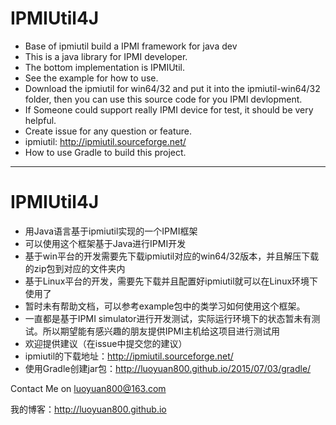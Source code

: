 # IPMIUtil4J
- Base of ipmiutil build a IPMI framework for java dev
- This is a java library for IPMI developer.
- The bottom implementation is IPMIUtil.
- See the example for how to use.
- Download the ipmiutil for win64/32 and put it into the ipmiutil-win64/32 folder, then you can use this source code for you IPMI devlopment.
- If Someone could support really IPMI device for test, it should be very helpful.
- Create issue for any question or feature.
- ipmiutil: http://ipmiutil.sourceforge.net/
- How to use Gradle to build this project.

---

# IPMIUtil4J 
- 用Java语言基于ipmiutil实现的一个IPMI框架
- 可以使用这个框架基于Java进行IPMI开发
- 基于win平台的开发需要先下载ipmiutil对应的win64/32版本，并且解压下载的zip包到对应的文件夹内
- 基于Linux平台的开发，需要先下载并且配置好ipmiutil就可以在Linux环境下使用了
- 暂时未有帮助文档，可以参考example包中的类学习如何使用这个框架。
- 一直都是基于IPMI simulator进行开发测试，实际运行环境下的状态暂未有测试。所以期望能有感兴趣的朋友提供IPMI主机给这项目进行测试用
- 欢迎提供建议（在issue中提交您的建议）
- ipmiutil的下载地址：http://ipmiutil.sourceforge.net/
- 使用Gradle创建jar包：http://luoyuan800.github.io/2015/07/03/gradle/


Contact Me on luoyuan800@163.com

我的博客：http://luoyuan800.github.io
